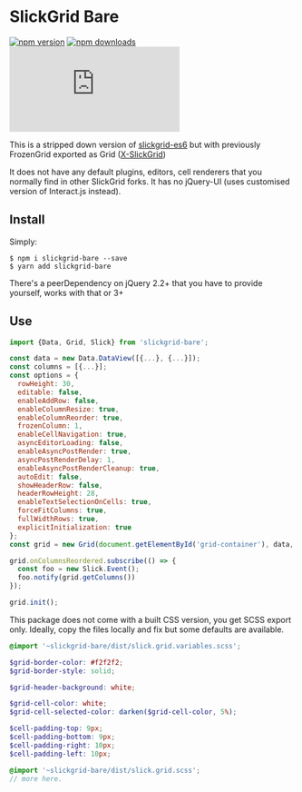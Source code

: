 # SlickGrid Bare

[![npm version](https://img.shields.io/npm/v/slickgrid-bare.svg?style=flat-square)](https://www.npmjs.com/package/slickgrid-bare) [![npm downloads](https://img.shields.io/npm/dm/slickgrid-bare.svg?style=flat-square)](https://www.npmjs.com/package/slickgrid-bare) ![gzip size](http://img.badgesize.io/https://npmcdn.com/slickgrid-bare/dist/slick.min.js?compression=gzip)

This is a stripped down version of [slickgrid-es6](https://github.com/DimitarChristoff/slickgrid-es6) but with previously FrozenGrid exported as Grid ([X-SlickGrid](https://github.com/ddomingues/X-SlickGrid))

It does not have any default plugins, editors, cell renderers that you normally find in other SlickGrid forks.
It has no jQuery-UI (uses customised version of Interact.js instead).

## Install

Simply:

```shell script
$ npm i slickgrid-bare --save
$ yarn add slickgrid-bare
```

There's a peerDependency on jQuery 2.2+ that you have to provide yourself, works with that or 3+

## Use

```js
import {Data, Grid, Slick} from 'slickgrid-bare';

const data = new Data.DataView([{...}, {...}]);
const columns = [{...}];
const options = {
  rowHeight: 30,
  editable: false,
  enableAddRow: false,
  enableColumnResize: true,
  enableColumnReorder: true,
  frozenColumn: 1,
  enableCellNavigation: true,
  asyncEditorLoading: false,
  enableAsyncPostRender: true,
  asyncPostRenderDelay: 1,
  enableAsyncPostRenderCleanup: true,
  autoEdit: false,
  showHeaderRow: false,
  headerRowHeight: 28,
  enableTextSelectionOnCells: true,
  forceFitColumns: true,
  fullWidthRows: true,
  explicitInitialization: true
};
const grid = new Grid(document.getElementById('grid-container'), data, columns, options);

grid.onColumnsReordered.subscribe(() => {
  const foo = new Slick.Event();
  foo.notify(grid.getColumns())
});

grid.init();
```

This package does not come with a built CSS version, you get SCSS export only. Ideally, copy the files locally and fix
but some defaults are available.

```scss
@import '~slickgrid-bare/dist/slick.grid.variables.scss';

$grid-border-color: #f2f2f2;
$grid-border-style: solid;

$grid-header-background: white;

$grid-cell-color: white;
$grid-cell-selected-color: darken($grid-cell-color, 5%);

$cell-padding-top: 9px;
$cell-padding-bottom: 9px;
$cell-padding-right: 10px;
$cell-padding-left: 10px;

@import '~slickgrid-bare/dist/slick.grid.scss';
// more here.
```
